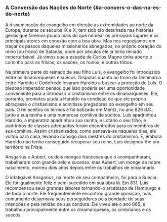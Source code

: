 ### A Conversão das Nações do Norte {#a-convers-o-das-na-es-do-norte}

A disseminação do evangelho em direção às extremidades ao norte da Europa, durante os séculos IX e X, tem sido tão detalhada nas histórias gerais que faremos pouco mais do que nomear os principais lugares e os principais atores em conexão com a boa obra. Mas nos regozijamos em traçar os passos daqueles missionários abnegados, no próprio coração do reino [ou trono] de Satanás, onde por séculos ele já tinha reinado imperturbável. Já vimos que a espada de Carlos Magno tinha aberto o caminho para os frísios, os saxões, os hunos, e outras tribos.

Na primeira parte do reinado de seu filho Luís, o evangelho foi introduzido entre os dinamarqueses e suecos. Disputas quanto ao trono da Dinamarca entre Haroldo e Godofredo levaram Haroldo a buscar a proteção de Luís. O piedoso imperador pensou que isso poderia ser uma oportunidade conveniente para a introduzir o cristianismo entre os dinamarqueses. Ele, portanto, prometeu ajuda a Haroldo na condição de que ele próprio abraçasse o cristianismo e admitisse pregadores do evangelho em seu país. O rei aceitou os termos e foi batizado em Mentz, no ano 826 d.C., junto a sua rainha e uma numerosa comitiva de súditos. Luís apadrinhou Haroldo, a imperatriz apadrinhou sua rainha, e Lotário o seu filho; e padrinhos de classes adequados foram encontrados para os membros de sua comitiva. Assim cristianizados, como pensava-se naqueles dias, ele voltou para casa, levando consigo dois mestres do cristianismo. E, embora Haroldo não tenha conseguido recuperar seu reino, Luís designou-lhe um território na Frísia.

Ansgarius e Aubert, os dois monges franceses que o acompanharam, trabalharam com grande zelo e sucesso; mas Aubert, um monge de nobre nascimento, morreu dois anos depois entre os trabalhos de missionário.

O infatigável Ansgarius, na morte de seu companheiro, foi para a Suécia. Ele foi igualmente feliz e bem-sucedido em sua obra lá. Em 831, Luís recompensou seus grandes labores tornando-o arcebispo de Hamburgo e de todo o norte. Ele frequentemente encontrou grande oposição, mas comumente desarmava seus perseguidores pela bondade de suas intenções e pela retidão de sua conduta. Ele viveu até o ano 865, e trabalhou principalmente entre os dinamarqueses, os cimbrianos e os suecos.